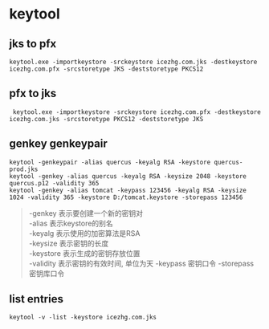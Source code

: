 # keytool

## jks to pfx
```
keytool.exe -importkeystore -srckeystore icezhg.com.jks -destkeystore icezhg.com.pfx -srcstoretype JKS -deststoretype PKCS12
```

## pfx to jks
```
 keytool.exe -importkeystore -srckeystore icezhg.com.pfx -destkeystore icezhg.com.jks -srcstoretype PKCS12 -deststoretype JKS
```

## genkey genkeypair
```
keytool -genkeypair -alias quercus -keyalg RSA -keystore quercus-prod.jks
keytool -genkey -alias quercus -keyalg RSA -keysize 2048 -keystore quercus.p12 -validity 365
keytool -genkey -alias tomcat -keypass 123456 -keyalg RSA -keysize 1024 -validity 365 -keystore D:/tomcat.keystore -storepass 123456
```
> -genkey 表示要创建一个新的密钥对  
> -alias 表示keystore的别名  
> -keyalg 表示使用的加密算法是RSA  
> -keysize 表示密钥的长度  
> -keystore 表示生成的密钥存放位置  
> -validity 表示密钥的有效时间, 单位为天 
> -keypass 密钥口令 
> -storepass 密钥库口令 

## list entries
```
keytool -v -list -keystore icezhg.com.jks
```
